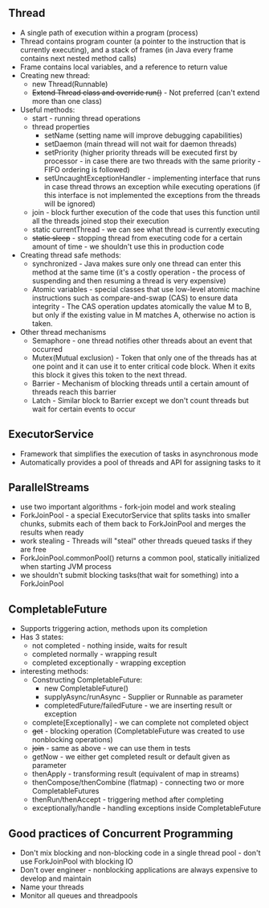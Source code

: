 Thread
-
- A single path of execution within a program (process)
- Thread contains program counter (a pointer to the instruction that
is currently executing), and a stack of frames (in Java every frame
contains next nested method calls)
- Frame contains local variables, and a reference to return value
- Creating new thread:
    - new Thread(Runnable)
    - ~~Extend Thread class and override run()~~ - Not preferred (can't extend
    more than one class)
- Useful methods: 
    - start - running thread operations
    - thread properties
        - setName (setting name will improve debugging capabilities)
        - setDaemon (main thread will not wait for daemon threads)
        - setPriority (higher priority threads will be executed first by processor -
        in case there are two threads with the same priority - FIFO ordering is followed)
        - setUncaughtExceptionHandler - implementing interface that runs in case
        thread throws an exception while executing operations (if this interface is not 
        implemented the exceptions from the threads will be ignored)
    - join - block further execution of the code that uses this function until
    all the threads joined stop their execution
    - static currentThread - we can see what thread is currently executing
    - ~~static sleep~~ - stopping thread from executing code for a certain amount of
    time - we shouldn't use this in production code
- Creating thread safe methods:
    - synchronized - Java makes sure only one thread can enter this 
    method at the same time (it's a costly operation - the process of suspending
    and then resuming a thread is very expensive)
    - Atomic variables - special classes that use low-level atomic machine 
    instructions such as compare-and-swap (CAS) to ensure data integrity - 
    The CAS operation updates atomically the value M to B, but only if the 
    existing value in M matches A, otherwise no action is taken.
- Other thread mechanisms
    - Semaphore - one thread notifies other threads about an event that occurred
    - Mutex(Mutual exclusion) - Token that only one of the threads has at one point
    and it can use it to enter critical code block. When it exits this  block it gives
     this token to the next thread.
    - Barrier - Mechanism of blocking threads until a certain amount of threads reach
    this barrier
    - Latch - Similar block to Barrier except we don't count threads but
    wait for certain events to occur
    
ExecutorService
-
- Framework that simplifies the execution of tasks in asynchronous mode
- Automatically provides a pool of threads and API for assigning tasks to it

ParallelStreams
-
- use two important algorithms - fork-join model and work stealing
- ForkJoinPool - a special ExecutorService that splits tasks into smaller
chunks, submits each of them back to ForkJoinPool and merges the results 
when ready
- work stealing - Threads will "steal" other threads queued tasks if 
they are free
- ForkJoinPool.commonPool() returns a common pool, statically initialized
when starting JVM process
- we shouldn't submit blocking tasks(that wait for something) into a ForkJoinPool


CompletableFuture
-
- Supports triggering action, methods upon its completion
- Has 3 states:
    - not completed - nothing inside, waits for result
    - completed normally - wrapping result
    - completed exceptionally - wrapping exception
- interesting methods: 
    - Constructing CompletableFuture:
        - new CompletableFuture()
        - supplyAsync/runAsync - Supplier or Runnable as parameter
        - completedFuture/failedFuture - we are inserting result or exception
    - complete[Exceptionally] - we can complete not completed object
    - ~~get~~ - blocking operation (CompletableFuture was created to use nonblocking operations)
    - ~~join~~ - same as above - we can use them in tests
    - getNow - we either get completed result or default given as parameter
    - thenApply - transforming result (equivalent of map in streams)
    - thenCompose/thenCombine (flatmap) - connecting two or more CompletableFutures
    - thenRun/thenAccept - triggering method after completing
    - exceptionally/handle - handling exceptions inside CompletableFuture


Good practices of Concurrent Programming
- 
- Don't mix blocking and non-blocking code in a single thread pool - don't
use ForkJoinPool with blocking IO
- Don't over engineer - nonblocking applications are always expensive to develop
and maintain
- Name your threads
- Monitor all queues and threadpools